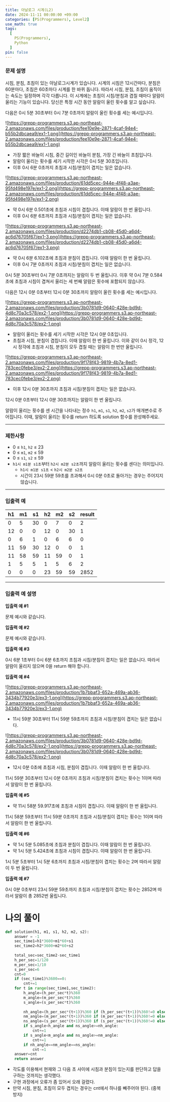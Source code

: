 ```yaml
---
title: 아날로그 시계(L2)
date: 2024-11-11 00:00:00 +09:00
categories: [PS(Programmers), Level2]
use_math: true
tags:
  [
    PS(Programmers),
    Python
  ]
pin: false
---
```


### **문제 설명**

시침, 분침, 초침이 있는 아날로그시계가 있습니다. 시계의 시침은 12시간마다, 분침은 60분마다, 초침은 60초마다 시계를 한 바퀴 돕니다. 따라서 시침, 분침, 초침이 움직이는 속도는 일정하며 각각 다릅니다. 이 시계에는 초침이 시침/분침과 겹칠 때마다 알람이 울리는 기능이 있습니다. 당신은 특정 시간 동안 알람이 울린 횟수를 알고 싶습니다.

다음은 0시 5분 30초부터 0시 7분 0초까지 알람이 울린 횟수를 세는 예시입니다.

![https://grepp-programmers.s3.ap-northeast-2.amazonaws.com/files/production/fee10e9e-2871-4caf-94e4-b55b2dbcaea9/ex1-1.png](https://grepp-programmers.s3.ap-northeast-2.amazonaws.com/files/production/fee10e9e-2871-4caf-94e4-b55b2dbcaea9/ex1-1.png)

- 가장 짧은 바늘이 시침, 중간 길이인 바늘이 분침, 가장 긴 바늘이 초침입니다.
- 알람이 울리는 횟수를 세기 시작한 시각은 0시 5분 30초입니다.
- 이후 0시 6분 0초까지 초침과 시침/분침이 겹치는 일은 없습니다.

![https://grepp-programmers.s3.ap-northeast-2.amazonaws.com/files/production/61dd5cec-944e-4f48-a3ae-95fd498e197e/ex1-2.png](https://grepp-programmers.s3.ap-northeast-2.amazonaws.com/files/production/61dd5cec-944e-4f48-a3ae-95fd498e197e/ex1-2.png)

- 약 0시 6분 0.501초에 초침과 시침이 겹칩니다. 이때 알람이 한 번 울립니다.
- 이후 0시 6분 6초까지 초침과 시침/분침이 겹치는 일은 없습니다.

![https://grepp-programmers.s3.ap-northeast-2.amazonaws.com/files/production/d2274db1-cb08-45d0-a6d4-ac6d76705f67/ex1-3.png](https://grepp-programmers.s3.ap-northeast-2.amazonaws.com/files/production/d2274db1-cb08-45d0-a6d4-ac6d76705f67/ex1-3.png)

- 약 0시 6분 6.102초에 초침과 분침이 겹칩니다. 이때 알람이 한 번 울립니다.
- 이후 0시 7분 0초까지 초침과 시침/분침이 겹치는 일은 없습니다.

0시 5분 30초부터 0시 7분 0초까지는 알람이 두 번 울립니다. 이후 약 0시 7분 0.584초에 초침과 시침이 겹쳐서 울리는 세 번째 알람은 횟수에 포함되지 않습니다.

다음은 12시 0분 0초부터 12시 0분 30초까지 알람이 울린 횟수를 세는 예시입니다.

![https://grepp-programmers.s3.ap-northeast-2.amazonaws.com/files/production/3b0781d9-0640-428e-bd9d-4d8c70a3c578/ex2-1.png](https://grepp-programmers.s3.ap-northeast-2.amazonaws.com/files/production/3b0781d9-0640-428e-bd9d-4d8c70a3c578/ex2-1.png)

- 알람이 울리는 횟수를 세기 시작한 시각은 12시 0분 0초입니다.
- 초침과 시침, 분침이 겹칩니다. 이때 알람이 한 번 울립니다. 이와 같이 0시 정각, 12시 정각에 초침과 시침, 분침이 모두 겹칠 때는 알람이 한 번만 울립니다.

![https://grepp-programmers.s3.ap-northeast-2.amazonaws.com/files/production/9f178f43-9819-4b7a-8ed1-783cec0febe3/ex2-2.png](https://grepp-programmers.s3.ap-northeast-2.amazonaws.com/files/production/9f178f43-9819-4b7a-8ed1-783cec0febe3/ex2-2.png)

- 이후 12시 0분 30초까지 초침과 시침/분침이 겹치는 일은 없습니다.

12시 0분 0초부터 12시 0분 30초까지는 알람이 한 번 울립니다.

알람이 울리는 횟수를 센 시간을 나타내는 정수 `h1`, `m1`, `s1`, `h2`, `m2`, `s2`가 매개변수로 주어집니다. 이때, 알람이 울리는 횟수를 return 하도록 solution 함수를 완성해주세요.

---

### 제한사항

- 0 ≤ `h1`, `h2` ≤ 23
- 0 ≤ `m1`, `m2` ≤ 59
- 0 ≤ `s1`, `s2` ≤ 59
- `h1시 m1분 s1초`부터 `h2시 m2분 s2초`까지 알람이 울리는 횟수를 센다는 의미입니다.
    - `h1시 m1분 s1초` < `h2시 m2분 s2초`
    - 시간이 23시 59분 59초를 초과해서 0시 0분 0초로 돌아가는 경우는 주어지지 않습니다.

---

### 입출력 예

| h1 | m1 | s1 | h2 | m2 | s2 | result |
| --- | --- | --- | --- | --- | --- | --- |
| 0 | 5 | 30 | 0 | 7 | 0 | 2 |
| 12 | 0 | 0 | 12 | 0 | 30 | 1 |
| 0 | 6 | 1 | 0 | 6 | 6 | 0 |
| 11 | 59 | 30 | 12 | 0 | 0 | 1 |
| 11 | 58 | 59 | 11 | 59 | 0 | 1 |
| 1 | 5 | 5 | 1 | 5 | 6 | 2 |
| 0 | 0 | 0 | 23 | 59 | 59 | 2852 |

---

### 입출력 예 설명

**입출력 예 #1**

문제 예시와 같습니다.

**입출력 예 #2**

문제 예시와 같습니다.

**입출력 예 #3**

0시 6분 1초부터 0시 6분 6초까지 초침과 시침/분침이 겹치는 일은 없습니다. 따라서 알람이 울리지 않으며 0을 return 해야 합니다.

**입출력 예 #4**

![https://grepp-programmers.s3.ap-northeast-2.amazonaws.com/files/production/1b7bbaf3-652a-469a-ab36-3434b77920e3/ex3-1.png](https://grepp-programmers.s3.ap-northeast-2.amazonaws.com/files/production/1b7bbaf3-652a-469a-ab36-3434b77920e3/ex3-1.png)

- 11시 59분 30초부터 11시 59분 59초까지 초침과 시침/분침이 겹치는 일은 없습니다.

![https://grepp-programmers.s3.ap-northeast-2.amazonaws.com/files/production/3b0781d9-0640-428e-bd9d-4d8c70a3c578/ex2-1.png](https://grepp-programmers.s3.ap-northeast-2.amazonaws.com/files/production/3b0781d9-0640-428e-bd9d-4d8c70a3c578/ex2-1.png)

- 12시 0분 0초에 초침과 시침, 분침이 겹칩니다. 이때 알람이 한 번 울립니다.

11시 59분 30초부터 12시 0분 0초까지 초침과 시침/분침이 겹치는 횟수는 1이며 따라서 알람이 한 번 울립니다.

**입출력 예 #5**

- 약 11시 58분 59.917초에 초침과 시침이 겹칩니다. 이때 알람이 한 번 울립니다.

11시 58분 59초부터 11시 59분 0초까지 초침과 시침/분침이 겹치는 횟수는 1이며 따라서 알람이 한 번 울립니다.

**입출력 예 #6**

- 약 1시 5분 5.085초에 초침과 분침이 겹칩니다. 이때 알람이 한 번 울립니다.
- 약 1시 5분 5.424초에 초침과 시침이 겹칩니다. 이때 알람이 한 번 울립니다.

1시 5분 5초부터 1시 5분 6초까지 초침과 시침/분침이 겹치는 횟수는 2며 따라서 알람이 두 번 울립니다.

**입출력 예 #7**

0시 0분 0초부터 23시 59분 59초까지 초침과 시침/분침이 겹치는 횟수는 2852며 따라서 알람이 총 2852번 울립니다.

# 나의 풀이

```python
def solution(h1, m1, s1, h2, m2, s2):
    answer = -1
    sec_time1=h1*3600+m1*60+s1
    sec_time2=h2*3600+m2*60+s2
    
    total_sec=sec_time2-sec_time1
    h_per_sec=1/120
    m_per_sec=1/10
    s_per_sec=6
    cnt=0
    if (sec_time1)%3600==0:
        cnt+=1
    for t in range(sec_time1,sec_time2):
        h_angle=(h_per_sec*t)%360
        m_angle=(m_per_sec*t)%360
        s_angle=(s_per_sec*t)%360
        
        nh_angle=(h_per_sec*(t+1))%360 if (h_per_sec*(t+1))%360!=0 else 360
        nm_angle=(m_per_sec*(t+1))%360 if (m_per_sec*(t+1))%360!=0 else 360
        ns_angle=(s_per_sec*(t+1))%360 if (s_per_sec*(t+1))%360!=0 else 360
        if s_angle<h_angle and ns_angle>=nh_angle:
            cnt+=1
        if s_angle<m_angle and ns_angle>=nm_angle:
            cnt+=1
        if nh_angle==nm_angle==ns_angle:
            cnt-=1
    answer=cnt
    return answer
```

- 각도를 이용해서 현재와 그 다음 초 사이에 시침과 분침이 있는지를 판단하고 답을 구하는 것까지는 생각했다.
- 구현 과정에서 오류가 좀 있어서 오래 걸렸다.
- 만약 시침, 분침, 초침이 모두 겹치는 경우는 cnt에서 하나를 빼주어야 된다. (중복 방지)